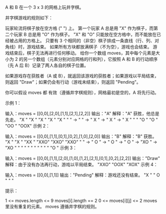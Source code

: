 A 和 B 在一个 3 x 3 的网格上玩井字棋。

井字棋游戏的规则如下：

玩家轮流将棋子放在空方格 (" ") 上。
第一个玩家 A 总是用 "X" 作为棋子，而第二个玩家 B 总是用 "O" 作为棋子。
"X" 和 "O" 只能放在空方格中，而不能放在已经被占用的方格上。
只要有 3 个相同的（非空）棋子排成一条直线（行、列、对角线）时，游戏结束。
如果所有方块都放满棋子（不为空），游戏也会结束。
游戏结束后，棋子无法再进行任何移动。
给你一个数组 moves，其中每个元素是大小为 2 的另一个数组（元素分别对应网格的行和列），它按照 A 和 B 的行动顺序（先 A 后 B）记录了两人各自的棋子位置。

如果游戏存在获胜者（A 或 B），就返回该游戏的获胜者；如果游戏以平局结束，则返回 "Draw"；如果仍会有行动（游戏未结束），则返回 "Pending"。

你可以假设 moves 都 有效（遵循井字棋规则），网格最初是空的，A 将先行动。

示例 1：

输入：moves = [[0,0],[2,0],[1,1],[2,1],[2,2]]
输出："A"
解释："A" 获胜，他总是先走。
"X " "X " "X " "X " "X "
" " -> " " -> " X " -> " X " -> " X "
" " "O " "O " "OO " "OOX"
示例 2：

输入：moves = [[0,0],[1,1],[0,1],[0,2],[1,0],[2,0]]
输出："B"
解释："B" 获胜。
"X " "X " "XX " "XXO" "XXO" "XXO"
" " -> " O " -> " O " -> " O " -> "XO " -> "XO "
" " " " " " " " " " "O "
示例 3：

输入：moves = [[0,0],[1,1],[2,0],[1,0],[1,2],[2,1],[0,1],[0,2],[2,2]]
输出："Draw"
解释：由于没有办法再行动，游戏以平局结束。
"XXO"
"OOX"
"XOX"
示例 4：

输入：moves = [[0,0],[1,1]]
输出："Pending"
解释：游戏还没有结束。
"X "
" O "
" "

提示：

1 <= moves.length <= 9
moves[i].length == 2
0 <= moves[i][j] <= 2
moves 里没有重复的元素。
moves 遵循井字棋的规则。
